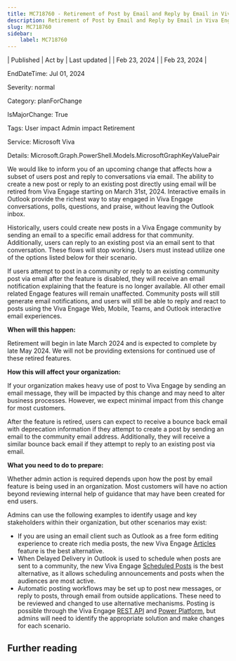 ```yaml
---
title: MC718760 - Retirement of Post by Email and Reply by Email in Viva Engage (Yammer)
description: Retirement of Post by Email and Reply by Email in Viva Engage (Yammer)
slug: MC718760
sidebar:
    label: MC718760
---
```


| Published | Act by | Last updated |
| Feb 23, 2024 |  | Feb 23, 2024 |

EndDateTime: Jul 01, 2024

Severity: normal

Category: planForChange

IsMajorChange: True

Tags: User impact Admin impact Retirement

Service: Microsoft Viva

Details: Microsoft.Graph.PowerShell.Models.MicrosoftGraphKeyValuePair

<p>We would like to inform you of an upcoming change that affects how a subset of users post and reply to conversations via email. The ability to create a new post or reply to an existing post directly using email will be retired from Viva Engage starting on March 31st, 2024. Interactive emails in Outlook provide the richest way to stay engaged in Viva Engage conversations, polls, questions, and praise, without leaving the Outlook inbox.<br></p><p>Historically, users could create new posts in a Viva Engage community by sending an email to a specific email address for that community. Additionally, users can reply to an existing post via an email sent to that conversation. These flows will stop working. Users must instead utilize one of the options listed below for their scenario. &nbsp;</p><p>If users attempt to post in a community or reply to an existing community post via email after the feature is disabled, they will receive an email notification explaining that the feature is no longer available. All other email related Engage features will remain unaffected. Community posts will still generate email notifications, and users will still be able to reply and react to posts using the Viva Engage Web, Mobile, Teams, and Outlook interactive email experiences. &nbsp;</p><p> </p><p><b>When will this happen:</b></p><p>Retirement will begin in late March 2024 and is expected to complete by late May 2024. We will not be providing extensions for continued use of these retired features. </p><p><b>How this will affect your organization:</b></p><p>If your organization makes heavy use of post to Viva Engage by sending an email message, they will be impacted by this change and may need to alter business processes. However, we expect minimal impact from this change for most customers.</p><p>After the feature is retired, users can expect to receive a bounce back email with deprecation information if they attempt to create a post by sending an email to the community email address. Additionally, they will receive a similar bounce back email if they attempt to reply to an existing post via email. </p><p><b>What you need to do to prepare:</b></p><p>Whether admin action is required depends upon how the post by email feature is being used in an organization. Most customers will have no action beyond reviewing internal help of guidance that may have been created for end users.</p><p>Admins can use the following examples to identify usage and key stakeholders within their organization, but other scenarios may exist:   </p><ul><li>If you are using an email client such as Outlook as a free form editing experience to create rich media posts, the new Viva Engage <a href="https://admin.microsoft.com/Adminportal/Home?source=applauncher#/MessageCenter?id=MC712149" target="_blank">Articles</a> feature is the best alternative.  &nbsp;</li><li>When Delayed Delivery in Outlook is used to schedule when posts are sent to a community, the new Viva Engage <a href="https://support.microsoft.com/topic/save-and-schedule-drafts-to-post-later-in-viva-engage-dc806ad9-73bb-49ae-9c68-d800fd902649" target="_blank">Scheduled Posts</a>  is the best alternative, as it allows scheduling announcements and posts when the audiences are most active. &nbsp;</li><li>Automatic posting workflows may be set up to post new messages, or reply to posts, through email from outside applications. These need to be reviewed and changed to use alternative mechanisms. Posting is possible through the Viva Engage <a href="https://learn.microsoft.com/rest/api/yammer/messages-json-post" target="_blank">REST API</a> and <a href="https://learn.microsoft.com/connectors/yammer/" target="_blank">Power Platform</a>, but admins will need to identify the appropriate solution and make changes for each scenario.</li></ul>

## Further reading

